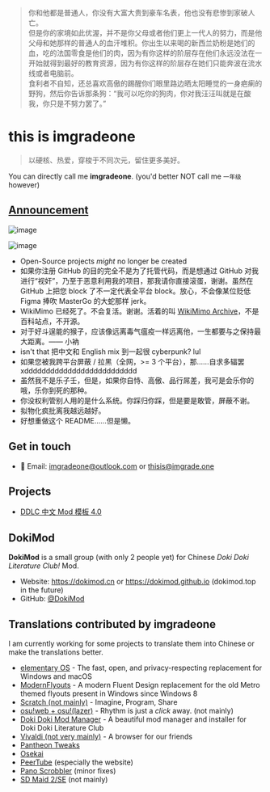 > 你和他都是普通人，你没有大富大贵到豪车名表，他也没有悲惨到家破人亡。  
> 但是你的家境如此优渥，并不是你父母或者他们更上一代人的努力，而是他父母和她那样的普通人的血汗堆积。你出生以来喝的新西兰奶粉是她们的血，吃的法国零食是他们的肉，因为有你这样的阶层存在他们永远没法在一开始就得到最好的教育资源，因为有你这样的阶层存在她们只能奔波在流水线或者电脑前。  
> 食利者不自知，还总喜欢高傲的踢醒你们眼里路边晒太阳睡觉的一身疤瘌的野狗，然后你告诉那条狗：“我可以吃你的狗肉，你对我汪汪叫就是在酸我，你只是不努力罢了。”

# this is imgradeone

> 以硬核、热爱，穿梭于不同次元，留住更多美好。

You can directly call me **imgradeone**. (you'd better NOT call me `一年级` however)

## [Announcement](./announcement.md)

![image](https://github.com/imgradeone/imgradeone/assets/30969327/234c60a8-c438-4f18-8c02-97bb2009cd54)

![image](https://github.com/imgradeone/imgradeone/assets/30969327/cfe07c31-dfc2-4d35-b6d2-75e63bfdc92f)

- Open-Source projects *might* no longer be created
- 如果你注册 GitHub 的目的完全不是为了托管代码，而是想通过 GitHub 对我进行“视奸”，乃至于恶意利用我的项目，那我请你直接滚蛋，谢谢。虽然在 GitHub 上把您 block 了不一定代表全平台 block。放心，不会像某位贬低 Figma 捧吹 MasterGo 的大蛇那样 jerk。
- WikiMimo 已经死了。不会复活。谢谢。活着的叫 [WikiMimo Archive](https://archive.wikimimo.com/)，不是百科站点，不开源。
- 对于好斗逞能的猴子，应该像远离毒气瘟疫一样远离他，一生都要与之保持最大距离。—— 小衲
- isn't that 把中文和 English mix 到一起很 cyberpunk? lul
- 如果您被我跨平台屏蔽 / 拉黑（全网，>= 3 个平台），那……自求多辐罢 xdddddddddddddddddddddddddd
- 虽然我不是乐子壬，但是，如果你自恃、高傲、品行屌差，我可是会乐你的哦，乐你到死的那种。
- 你没权利管别人用的是什么系统。你踩归你踩，但是要是敢管，屏蔽不谢。
- 拟物化疯批离我越远越好。
- 好想重做这个 README……但是懒。

## Get in touch

- 📧 Email: imgradeone@outlook.com or thisis@imgrade.one

## Projects
- [DDLC 中文 Mod 模板 4.0](https://github.com/DokiMod/DDLCModTemplate-Chinese-future)

## DokiMod

**DokiMod** is a small group (with only 2 people yet) for Chinese *Doki Doki Literature Club!* Mod.

- Website: https://dokimod.cn or https://dokimod.github.io (dokimod.top in the future)
- GitHub: [@DokiMod](https://github.com/DokiMod)

## Translations contributed by imgradeone
I am currently working for some projects to translate them into Chinese or make the translations better.

- [elementary OS](https://elementary.io) - The fast, open, and privacy-respecting replacement for Windows and macOS
- [ModernFlyouts](https://github.com/ShankarBUS/ModernFlyouts) - A modern Fluent Design replacement for the old Metro themed flyouts present in Windows since Windows 8
- [Scratch (not mainly)](https://scratch.mit.edu) - Imagine, Program, Share
- [osu!web + osu!(lazer)](https://osu.ppy.sh) - Rhythm is just a *click* away. (not mainly)
- [Doki Doki Mod Manager](https://doki.space) - A beautiful mod manager and installer for Doki Doki Literature Club
- [Vivaldi (not very mainly)](https://vivaldi.com) - A browser for our friends
- [Pantheon Tweaks](https://github.com/pantheon-tweaks/pantheon-tweaks)
- [Osekai](https://osekai.net)
- [PeerTube](https://joinpeertube.org) (especially the website)
- [Pano Scrobbler](https://github.com/kawaiiDango/pScrobbler) (minor fixes)
- [SD Maid 2/SE](https://github.com/d4rken-org/sdmaid-se) (not mainly)

<!--
**imgradeone/imgradeone** is a ✨ _special_ ✨ repository because its `README.md` (this file) appears on your GitHub profile.

Here are some ideas to get you started:

- 🔭 I’m currently working on ...
- 🌱 I’m currently learning ...
- 👯 I’m looking to collaborate on ...
- 🤔 I’m looking for help with ...
- 💬 Ask me about ...
- 📫 How to reach me: ...
- 😄 Pronouns: ...
- ⚡ Fun fact: ...
-->
